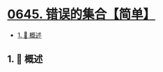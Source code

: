 # [0645. 错误的集合【简单】](https://github.com/tnotesjs/TNotes.leetcode/tree/main/notes/0645.%20%E9%94%99%E8%AF%AF%E7%9A%84%E9%9B%86%E5%90%88%E3%80%90%E7%AE%80%E5%8D%95%E3%80%91)

<!-- region:toc -->

- [1. 📝 概述](#1--概述)

<!-- endregion:toc -->

## 1. 📝 概述
